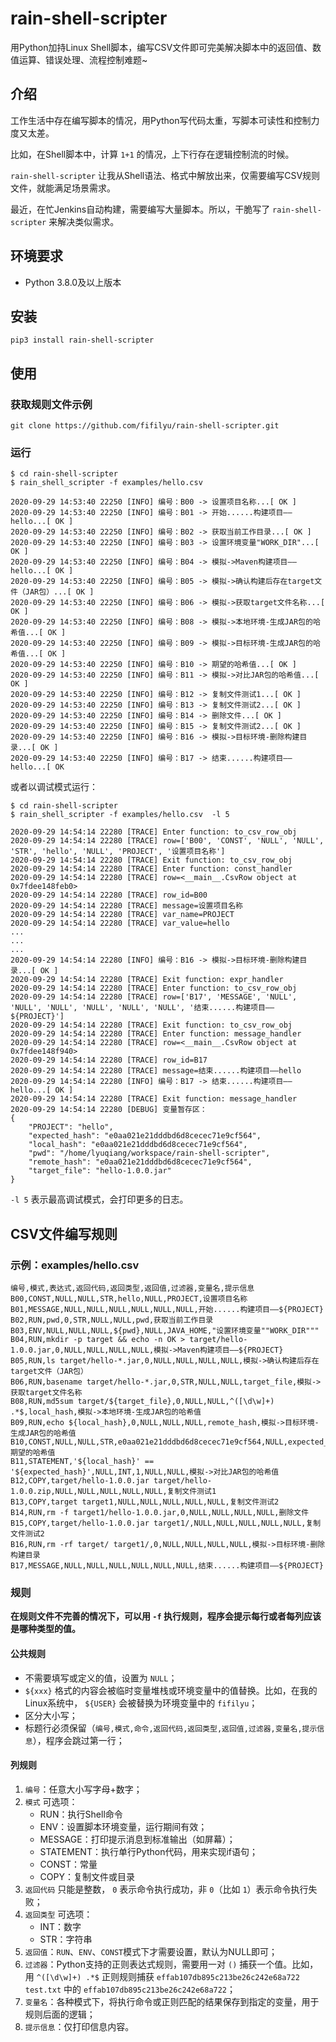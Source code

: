 # rain-shell-scripter

用Python加持Linux Shell脚本，编写CSV文件即可完美解决脚本中的返回值、数值运算、错误处理、流程控制难题~

## 介绍

工作生活中存在编写脚本的情况，用Python写代码太重，写脚本可读性和控制力度又太差。

比如，在Shell脚本中，计算 `1+1` 的情况，上下行存在逻辑控制流的时候。

`rain-shell-scripter` 让我从Shell语法、格式中解放出来，仅需要编写CSV规则文件，就能满足场景需求。

最近，在忙Jenkins自动构建，需要编写大量脚本。所以，干脆写了 `rain-shell-scripter` 来解决类似需求。

## 环境要求

* Python 3.8.0及以上版本

## 安装

    pip3 install rain-shell-scripter

## 使用

### 获取规则文件示例

    git clone https://github.com/fifilyu/rain-shell-scripter.git

### 运行

    $ cd rain-shell-scripter
    $ rain_shell_scripter -f examples/hello.csv 
    
    2020-09-29 14:53:40 22250 [INFO] 编号：B00 -> 设置项目名称...[ OK ]
    2020-09-29 14:53:40 22250 [INFO] 编号：B01 -> 开始......构建项目——hello...[ OK ]
    2020-09-29 14:53:40 22250 [INFO] 编号：B02 -> 获取当前工作目录...[ OK ]
    2020-09-29 14:53:40 22250 [INFO] 编号：B03 -> 设置环境变量"WORK_DIR"...[ OK ]
    2020-09-29 14:53:40 22250 [INFO] 编号：B04 -> 模拟->Maven构建项目——hello...[ OK ]
    2020-09-29 14:53:40 22250 [INFO] 编号：B05 -> 模拟->确认构建后存在target文件（JAR包）...[ OK ]
    2020-09-29 14:53:40 22250 [INFO] 编号：B06 -> 模拟->获取target文件名称...[ OK ]
    2020-09-29 14:53:40 22250 [INFO] 编号：B08 -> 模拟->本地环境-生成JAR包的哈希值...[ OK ]
    2020-09-29 14:53:40 22250 [INFO] 编号：B09 -> 模拟->目标环境-生成JAR包的哈希值...[ OK ]
    2020-09-29 14:53:40 22250 [INFO] 编号：B10 -> 期望的哈希值...[ OK ]
    2020-09-29 14:53:40 22250 [INFO] 编号：B11 -> 模拟->对比JAR包的哈希值...[ OK ]
    2020-09-29 14:53:40 22250 [INFO] 编号：B12 -> 复制文件测试1...[ OK ]
    2020-09-29 14:53:40 22250 [INFO] 编号：B13 -> 复制文件测试2...[ OK ]
    2020-09-29 14:53:40 22250 [INFO] 编号：B14 -> 删除文件...[ OK ]
    2020-09-29 14:53:40 22250 [INFO] 编号：B15 -> 复制文件测试2...[ OK ]
    2020-09-29 14:53:40 22250 [INFO] 编号：B16 -> 模拟->目标环境-删除构建目录...[ OK ]
    2020-09-29 14:53:40 22250 [INFO] 编号：B17 -> 结束......构建项目——hello...[ OK 

或者以调试模式运行：

    $ cd rain-shell-scripter
    $ rain_shell_scripter -f examples/hello.csv  -l 5

    2020-09-29 14:54:14 22280 [TRACE] Enter function: to_csv_row_obj
    2020-09-29 14:54:14 22280 [TRACE] row=['B00', 'CONST', 'NULL', 'NULL', 'STR', 'hello', 'NULL', 'PROJECT', '设置项目名称']
    2020-09-29 14:54:14 22280 [TRACE] Exit function: to_csv_row_obj
    2020-09-29 14:54:14 22280 [TRACE] Enter function: const_handler
    2020-09-29 14:54:14 22280 [TRACE] row=<__main__.CsvRow object at 0x7fdee148feb0>
    2020-09-29 14:54:14 22280 [TRACE] row_id=B00
    2020-09-29 14:54:14 22280 [TRACE] message=设置项目名称
    2020-09-29 14:54:14 22280 [TRACE] var_name=PROJECT
    2020-09-29 14:54:14 22280 [TRACE] var_value=hello
    ...
    ...
    ...
    2020-09-29 14:54:14 22280 [INFO] 编号：B16 -> 模拟->目标环境-删除构建目录...[ OK ]
    2020-09-29 14:54:14 22280 [TRACE] Exit function: expr_handler
    2020-09-29 14:54:14 22280 [TRACE] Enter function: to_csv_row_obj
    2020-09-29 14:54:14 22280 [TRACE] row=['B17', 'MESSAGE', 'NULL', 'NULL', 'NULL', 'NULL', 'NULL', 'NULL', '结束......构建项目——${PROJECT}']
    2020-09-29 14:54:14 22280 [TRACE] Exit function: to_csv_row_obj
    2020-09-29 14:54:14 22280 [TRACE] Enter function: message_handler
    2020-09-29 14:54:14 22280 [TRACE] row=<__main__.CsvRow object at 0x7fdee148f940>
    2020-09-29 14:54:14 22280 [TRACE] row_id=B17
    2020-09-29 14:54:14 22280 [TRACE] message=结束......构建项目——hello
    2020-09-29 14:54:14 22280 [INFO] 编号：B17 -> 结束......构建项目——hello...[ OK ]
    2020-09-29 14:54:14 22280 [TRACE] Exit function: message_handler
    2020-09-29 14:54:14 22280 [DEBUG] 变量暂存区：
    {
        "PROJECT": "hello",
        "expected_hash": "e0aa021e21dddbd6d8cecec71e9cf564",
        "local_hash": "e0aa021e21dddbd6d8cecec71e9cf564",
        "pwd": "/home/lyuqiang/workspace/rain-shell-scripter",
        "remote_hash": "e0aa021e21dddbd6d8cecec71e9cf564",
        "target_file": "hello-1.0.0.jar"
    }




`-l 5` 表示最高调试模式，会打印更多的日志。

## CSV文件编写规则

### 示例：examples/hello.csv

```csv
编号,模式,表达式,返回代码,返回类型,返回值,过滤器,变量名,提示信息
B00,CONST,NULL,NULL,STR,hello,NULL,PROJECT,设置项目名称
B01,MESSAGE,NULL,NULL,NULL,NULL,NULL,NULL,开始......构建项目——${PROJECT}
B02,RUN,pwd,0,STR,NULL,NULL,pwd,获取当前工作目录
B03,ENV,NULL,NULL,NULL,${pwd},NULL,JAVA_HOME,"设置环境变量""WORK_DIR"""
B04,RUN,mkdir -p target && echo -n OK > target/hello-1.0.0.jar,0,NULL,NULL,NULL,NULL,模拟->Maven构建项目——${PROJECT}
B05,RUN,ls target/hello-*.jar,0,NULL,NULL,NULL,NULL,模拟->确认构建后存在target文件（JAR包）
B06,RUN,basename target/hello-*.jar,0,STR,NULL,NULL,target_file,模拟->获取target文件名称
B08,RUN,md5sum target/${target_file},0,NULL,NULL,^([\d\w]+) .*$,local_hash,模拟->本地环境-生成JAR包的哈希值
B09,RUN,echo ${local_hash},0,NULL,NULL,NULL,remote_hash,模拟->目标环境-生成JAR包的哈希值
B10,CONST,NULL,NULL,STR,e0aa021e21dddbd6d8cecec71e9cf564,NULL,expected_hash,期望的哈希值
B11,STATEMENT,'${local_hash}' == '${expected_hash}',NULL,INT,1,NULL,NULL,模拟->对比JAR包的哈希值
B12,COPY,target/hello-1.0.0.jar target/hello-1.0.0.zip,NULL,NULL,NULL,NULL,NULL,复制文件测试1
B13,COPY,target target1,NULL,NULL,NULL,NULL,NULL,复制文件测试2
B14,RUN,rm -f target1/hello-1.0.0.jar,0,NULL,NULL,NULL,NULL,删除文件
B15,COPY,target/hello-1.0.0.jar target1/,NULL,NULL,NULL,NULL,NULL,复制文件测试2
B16,RUN,rm -rf target/ target1/,0,NULL,NULL,NULL,NULL,模拟->目标环境-删除构建目录
B17,MESSAGE,NULL,NULL,NULL,NULL,NULL,NULL,结束......构建项目——${PROJECT}
```

### 规则

__在规则文件不完善的情况下，可以用 `-f` 执行规则，程序会提示每行或者每列应该是哪种类型的值。__


#### 公共规则

* 不需要填写或定义的值，设置为 `NULL`；
* `${xxx}` 格式的内容会被临时变量堆栈或环境变量中的值替换。比如，在我的Linux系统中， `${USER}` 会被替换为环境变量中的 `fifilyu`；
* 区分大小写；
* 标题行必须保留（`编号,模式,命令,返回代码,返回类型,返回值,过滤器,变量名,提示信息`），程序会跳过第一行；

#### 列规则

1. `编号`：任意大小写字母+数字；
2. `模式` 可选项：
   * RUN：执行Shell命令
   * ENV：设置脚本环境变量，运行期间有效；
   * MESSAGE：打印提示消息到标准输出（如屏幕）；
   * STATEMENT：执行单行Python代码，用来实现if语句；
   * CONST：常量
   * COPY：复制文件或目录
3. `返回代码` 只能是整数， `0` 表示命令执行成功，非 `0`（比如 `1`）表示命令执行失败；
4. `返回类型` 可选项：
   * INT：数字
   * STR：字符串
5. `返回值`：`RUN`、`ENV`、`CONST`模式下才需要设置，默认为NULL即可；
6. `过滤器`：Python支持的正则表达式规则，需要用一对 `()` 捕获一个值。比如，用 `^([\d\w]+) .*$` 正则规则捕获 `effab107db895c213be26c242e68a722 test.txt` 中的 `effab107db895c213be26c242e68a722`；
7. `变量名`：各种模式下，将执行命令或正则匹配的结果保存到指定的变量，用于规则后面的逻辑；
8. `提示信息`：仅打印信息内容。
